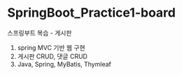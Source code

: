 # SpringBoot_Practice1-board
스프링부트 복습 - 게시판

1. spring MVC 기반 웹 구현
2. 게시판 CRUD, 댓글 CRUD
3. Java, Spring, MyBatis, Thymleaf
